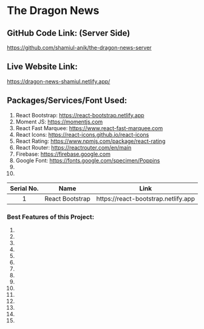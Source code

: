 # The Dragon News

## GitHub Code Link: (Server Side)
https://github.com/shamiul-anik/the-dragon-news-server

## Live Website Link:
https://dragon-news-shamiul.netlify.app/

## Packages/Services/Font Used:
1. React Bootstrap: https://react-bootstrap.netlify.app
2. Moment JS: https://momentjs.com
3. React Fast Marquee: https://www.react-fast-marquee.com
4. React Icons: https://react-icons.github.io/react-icons
5. React Rating: https://www.npmjs.com/package/react-rating
6. React Router: https://reactrouter.com/en/main
7. Firebase: https://firebase.google.com
8. Google Font: https://fonts.google.com/specimen/Poppins
9. 
10. 

<table>
  <thead>
    <tr>
      <th>Serial No.</th>
      <th>Name</th>
      <th>Link</th>
    </tr>
  </thead>
  <tbody>
    <tr>
      <td style="text-align: center">1</td>
      <td>React Bootstrap</td>
      <td>https://react-bootstrap.netlify.app</td>
    </tr>
  </tbody>
</table>

### Best Features of this Project:
1. 
2. 
3. 
4. 
5. 
6. 
7. 
8. 
9. 
10. 
11. 
12. 
13. 
14. 
15. 
